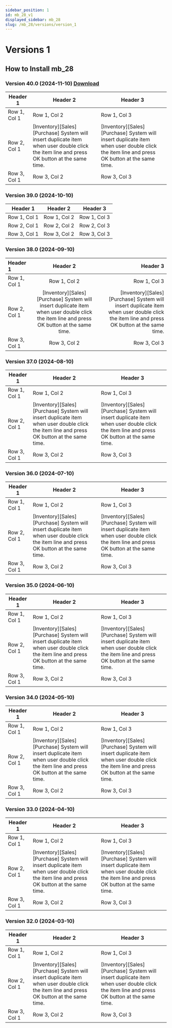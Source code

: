 ```yaml
---
sidebar_position: 1
id: mb_28_v1
displayed_sidebar: mb_28
slug: /mb_28/versions/version_1
---
```


# Versions 1

## How to Install mb_28

### Version 40.0 (2024-11-10) <float-right>[Download](download)</float-right>
| Header 1 | Header 2 | Header 3 |
|----------|----------|----------|
| Row 1, Col 1 | Row 1, Col 2 | Row 1, Col 3 |
| Row 2, Col 1 | [Inventory][Sales][Purchase] System will insert duplicate item when user double click the item line and press OK button at the same time. | [Inventory][Sales][Purchase] System will insert duplicate item when user double click the item line and press OK button at the same time. |
| Row 3, Col 1 | Row 3, Col 2 | Row 3, Col 3 |

### Version 39.0 (2024-10-10)

| Header 1 | Header 2 | Header 3 |
|----------|----------|----------|
| Row 1, Col 1 | Row 1, Col 2 | Row 1, Col 3 |
| Row 2, Col 1 | Row 2, Col 2 | Row 2, Col 3 |
| Row 3, Col 1 | Row 3, Col 2 | Row 3, Col 3 |

### Version 38.0 (2024-09-10)

| Header 1 | Header 2 | Header 3 |
|:----------|:----------:|----------:|
| Row 1, Col 1 | Row 1, Col 2 | Row 1, Col 3 |
| Row 2, Col 1 | [Inventory][Sales][Purchase] System will insert duplicate item when user double click the item line and press OK button at the same time. | [Inventory][Sales][Purchase] System will insert duplicate item when user double click the item line and press OK button at the same time. |
| Row 3, Col 1 | Row 3, Col 2 | Row 3, Col 3 |

### Version 37.0 (2024-08-10)

| Header 1 | Header 2 | Header 3 |
|----------|----------|----------|
| Row 1, Col 1 | Row 1, Col 2 | Row 1, Col 3 |
| Row 2, Col 1 | [Inventory][Sales][Purchase] System will insert duplicate item when user double click the item line and press OK button at the same time. | [Inventory][Sales][Purchase] System will insert duplicate item when user double click the item line and press OK button at the same time. |
| Row 3, Col 1 | Row 3, Col 2 | Row 3, Col 3 |

### Version 36.0 (2024-07-10)

| Header 1 | Header 2 | Header 3 |
|----------|----------|----------|
| Row 1, Col 1 | Row 1, Col 2 | Row 1, Col 3 |
| Row 2, Col 1 | [Inventory][Sales][Purchase] System will insert duplicate item when user double click the item line and press OK button at the same time. | [Inventory][Sales][Purchase] System will insert duplicate item when user double click the item line and press OK button at the same time. |
| Row 3, Col 1 | Row 3, Col 2 | Row 3, Col 3 |

### Version 35.0 (2024-06-10)

| Header 1 | Header 2 | Header 3 |
|----------|----------|----------|
| Row 1, Col 1 | Row 1, Col 2 | Row 1, Col 3 |
| Row 2, Col 1 | [Inventory][Sales][Purchase] System will insert duplicate item when user double click the item line and press OK button at the same time. | [Inventory][Sales][Purchase] System will insert duplicate item when user double click the item line and press OK button at the same time. |
| Row 3, Col 1 | Row 3, Col 2 | Row 3, Col 3 |

### Version 34.0 (2024-05-10)

| Header 1 | Header 2 | Header 3 |
|----------|----------|----------|
| Row 1, Col 1 | Row 1, Col 2 | Row 1, Col 3 |
| Row 2, Col 1 | [Inventory][Sales][Purchase] System will insert duplicate item when user double click the item line and press OK button at the same time. | [Inventory][Sales][Purchase] System will insert duplicate item when user double click the item line and press OK button at the same time. |
| Row 3, Col 1 | Row 3, Col 2 | Row 3, Col 3 |

### Version 33.0 (2024-04-10)

| Header 1 | Header 2 | Header 3 |
|----------|----------|----------|
| Row 1, Col 1 | Row 1, Col 2 | Row 1, Col 3 |
| Row 2, Col 1 | [Inventory][Sales][Purchase] System will insert duplicate item when user double click the item line and press OK button at the same time. | [Inventory][Sales][Purchase] System will insert duplicate item when user double click the item line and press OK button at the same time. |
| Row 3, Col 1 | Row 3, Col 2 | Row 3, Col 3 |

### Version 32.0 (2024-03-10)

| Header 1 | Header 2 | Header 3 |
|----------|----------|----------|
| Row 1, Col 1 | Row 1, Col 2 | Row 1, Col 3 |
| Row 2, Col 1 | [Inventory][Sales][Purchase] System will insert duplicate item when user double click the item line and press OK button at the same time. | [Inventory][Sales][Purchase] System will insert duplicate item when user double click the item line and press OK button at the same time. |
| Row 3, Col 1 | Row 3, Col 2 | Row 3, Col 3 |